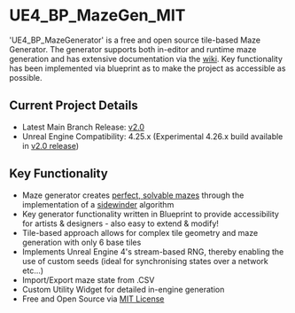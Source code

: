 # UE4_BP_MazeGen_MIT

'UE4_BP_MazeGenerator' is a free and open source tile-based Maze Generator. The generator supports both in-editor and runtime maze generation and has extensive documentation via the [wiki](https://github.com/frasergeorgeking/UE4_BP_MazeGen_MIT/wiki). Key functionality has been implemented via blueprint as to make the project as accessible as possible.

## Current Project Details
* Latest Main Branch Release: [v2.0](https://github.com/frasergeorgeking/UE4_BP_MazeGen_MIT/releases/tag/v2.0)
* Unreal Engine Compatibility: 4.25.x (Experimental 4.26.x build available in [v2.0 release](https://github.com/frasergeorgeking/UE4_BP_MazeGen_MIT/releases/tag/v2.0))

## Key Functionality
* Maze generator creates [perfect, solvable mazes](http://www.cr31.co.uk/stagecast/wang/perfect.html) through the implementation of a [sidewinder](https://weblog.jamisbuck.org/2011/2/3/maze-generation-sidewinder-algorithm) algorithm
* Key generator functionality written in Blueprint to provide accessibility for artists & designers - also easy to extend & modify!
* Tile-based approach allows for complex tile geometry and maze generation with only 6 base tiles
* Implements Unreal Engine 4's stream-based RNG, thereby enabling the use of custom seeds (ideal for synchronising states over a network etc...)
* Import/Export maze state from .CSV
* Custom Utility Widget for detailed in-engine generation
* Free and Open Source via [MIT License](https://github.com/frasergeorgeking/UE4_BP_MazeGen_MIT/blob/master/LICENSE)
